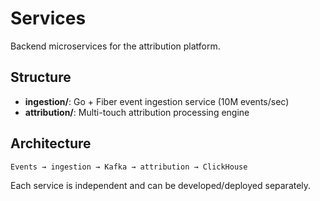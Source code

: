 # Services

Backend microservices for the attribution platform.

## Structure

- **ingestion/**: Go + Fiber event ingestion service (10M events/sec)
- **attribution/**: Multi-touch attribution processing engine

## Architecture

```
Events → ingestion → Kafka → attribution → ClickHouse
```

Each service is independent and can be developed/deployed separately.